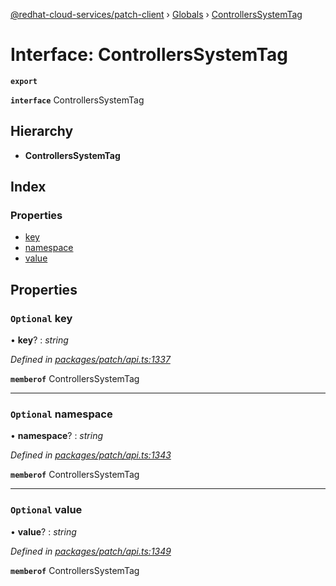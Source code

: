 [@redhat-cloud-services/patch-client](../README.md) › [Globals](../globals.md) › [ControllersSystemTag](controllerssystemtag.md)

# Interface: ControllersSystemTag

**`export`** 

**`interface`** ControllersSystemTag

## Hierarchy

* **ControllersSystemTag**

## Index

### Properties

* [key](controllerssystemtag.md#optional-key)
* [namespace](controllerssystemtag.md#optional-namespace)
* [value](controllerssystemtag.md#optional-value)

## Properties

### `Optional` key

• **key**? : *string*

*Defined in [packages/patch/api.ts:1337](https://github.com/RedHatInsights/javascript-clients/blob/c0f4325/packages/patch/api.ts#L1337)*

**`memberof`** ControllersSystemTag

___

### `Optional` namespace

• **namespace**? : *string*

*Defined in [packages/patch/api.ts:1343](https://github.com/RedHatInsights/javascript-clients/blob/c0f4325/packages/patch/api.ts#L1343)*

**`memberof`** ControllersSystemTag

___

### `Optional` value

• **value**? : *string*

*Defined in [packages/patch/api.ts:1349](https://github.com/RedHatInsights/javascript-clients/blob/c0f4325/packages/patch/api.ts#L1349)*

**`memberof`** ControllersSystemTag
